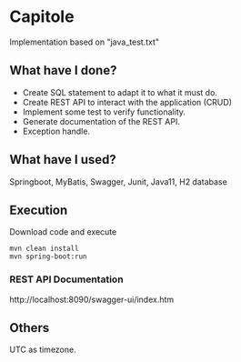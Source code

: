 # Capitole 
Implementation based on "java_test.txt"

## What have I done?
- Create SQL statement to adapt it to what it must do.
- Create REST API to interact with the application (CRUD)
- Implement some test to verify functionality.
- Generate documentation of the REST API.
- Exception handle.

## What have I used?
Springboot, MyBatis, Swagger, Junit, Java11, H2 database

## Execution
Download code and execute
```
mvn clean install
mvn spring-boot:run 
```
### REST API Documentation
http://localhost:8090/swagger-ui/index.htm

## Others
UTC as timezone.

